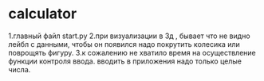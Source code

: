 # calculator
1.главный файл start.py
2.при визуализации в 3д , бывает что не видно лейбл с данными, чтобы он появился надо покрутить колесика или поврощять фигуру.
3.к сожалению не хватило время на осуществление функции контроля ввода. вводить в приложения надо только целые числа.
